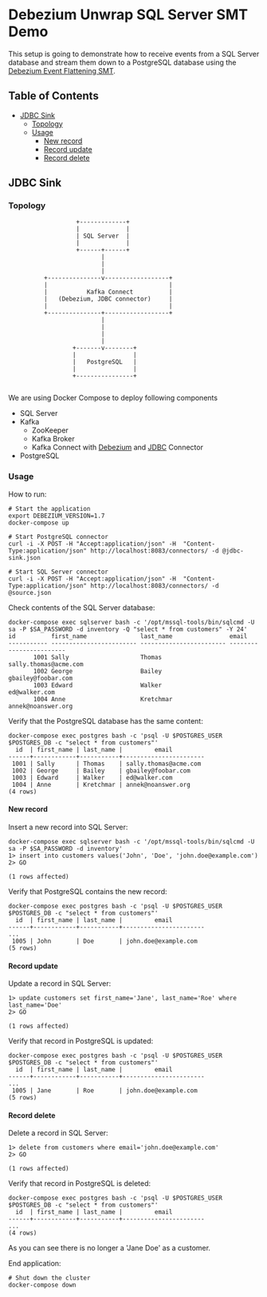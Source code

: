 # Debezium Unwrap SQL Server SMT Demo

This setup is going to demonstrate how to receive events from a SQL Server database and stream them down to a PostgreSQL database using the [Debezium Event Flattening SMT](https://debezium.io/docs/configuration/event-flattening/).

## Table of Contents

* [JDBC Sink](#jdbc-sink)
  * [Topology](#topology)
  * [Usage](#usage)
    * [New record](#new-record)
    * [Record update](#record-update)
    * [Record delete](#record-delete)

## JDBC Sink

### Topology

```text
                   +-------------+
                   |             |
                   | SQL Server  |
                   |             |
                   +------+------+
                          |
                          |
                          |
          +---------------v------------------+
          |                                  |
          |           Kafka Connect          |
          |   (Debezium, JDBC connector)     |
          |                                  |
          +---------------+------------------+
                          |
                          |
                          |
                          |
                  +-------v--------+
                  |                |
                  |   PostgreSQL   |
                  |                |
                  +----------------+


```

We are using Docker Compose to deploy following components

* SQL Server
* Kafka
  * ZooKeeper
  * Kafka Broker
  * Kafka Connect with [Debezium](https://debezium.io/) and  [JDBC](https://github.com/confluentinc/kafka-connect-jdbc) Connector
* PostgreSQL

### Usage

How to run:

```shell
# Start the application
export DEBEZIUM_VERSION=1.7
docker-compose up

# Start PostgreSQL connector
curl -i -X POST -H "Accept:application/json" -H  "Content-Type:application/json" http://localhost:8083/connectors/ -d @jdbc-sink.json

# Start SQL Server connector
curl -i -X POST -H "Accept:application/json" -H  "Content-Type:application/json" http://localhost:8083/connectors/ -d @source.json
```

Check contents of the SQL Server database:

```shell
docker-compose exec sqlserver bash -c '/opt/mssql-tools/bin/sqlcmd -U sa -P $SA_PASSWORD -d inventory -Q "select * from customers" -Y 24'
id          first_name               last_name                email                   
----------- ------------------------ ------------------------ ------------------------
       1001 Sally                    Thomas                   sally.thomas@acme.com   
       1002 George                   Bailey                   gbailey@foobar.com      
       1003 Edward                   Walker                   ed@walker.com           
       1004 Anne                     Kretchmar                annek@noanswer.org      
```

Verify that the PostgreSQL database has the same content:

```shell
docker-compose exec postgres bash -c 'psql -U $POSTGRES_USER $POSTGRES_DB -c "select * from customers"'
  id  | first_name | last_name |         email         
------+------------+-----------+-----------------------
 1001 | Sally      | Thomas    | sally.thomas@acme.com
 1002 | George     | Bailey    | gbailey@foobar.com
 1003 | Edward     | Walker    | ed@walker.com
 1004 | Anne       | Kretchmar | annek@noanswer.org
(4 rows)
```

#### New record

Insert a new record into SQL Server:

```shell
docker-compose exec sqlserver bash -c '/opt/mssql-tools/bin/sqlcmd -U sa -P $SA_PASSWORD -d inventory'
1> insert into customers values('John', 'Doe', 'john.doe@example.com')
2> GO

(1 rows affected)
```

Verify that PostgreSQL contains the new record:

```shell
docker-compose exec postgres bash -c 'psql -U $POSTGRES_USER $POSTGRES_DB -c "select * from customers"'
  id  | first_name | last_name |         email         
------+------------+-----------+-----------------------
...
 1005 | John       | Doe       | john.doe@example.com
(5 rows)
```

#### Record update

Update a record in SQL Server:

```shell
1> update customers set first_name='Jane', last_name='Roe' where last_name='Doe'
2> GO

(1 rows affected)
```

Verify that record in PostgreSQL is updated:

```shell
docker-compose exec postgres bash -c 'psql -U $POSTGRES_USER $POSTGRES_DB -c "select * from customers"'
  id  | first_name | last_name |         email         
------+------------+-----------+-----------------------
...
 1005 | Jane       | Roe       | john.doe@example.com
(5 rows)
```

#### Record delete

Delete a record in SQL Server:

```shell
1> delete from customers where email='john.doe@example.com'
2> GO

(1 rows affected)
```

Verify that record in PostgreSQL is deleted:

```shell
docker-compose exec postgres bash -c 'psql -U $POSTGRES_USER $POSTGRES_DB -c "select * from customers"'
  id  | first_name | last_name |         email         
------+------------+-----------+-----------------------
...
(4 rows)
```

As you can see there is no longer a 'Jane Doe' as a customer.

End application:

```shell
# Shut down the cluster
docker-compose down
```
